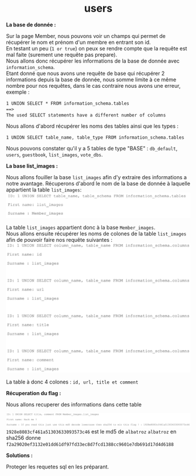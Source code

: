 <h1 align="center">
users
</h1>
<p><b> La base de donnée : </b></p>

Sur la page Member, nous pouvons voir un champs qui permet de récupérer le nom et prénom d'un membre en entrant son id.  
En testant un peu (`1 or true`) on peux se rendre compte que la requête est mal faite (surement une requête pas prepare).  
Nous allons donc récupérer les informations de la base de donnée avec `information_schema`.  
Etant donné que nous avons une requête de base qui récupérer 2 informations depuis la base de donnée, nous somme limite à ce même nombre pour nos requêtes, dans le cas contraire nous avons une erreur, exemple :
```
1 UNION SELECT * FROM information_schema.tables
==> 
The used SELECT statements have a different number of columns
```

Nous allons d'abord récupérer les noms des tables ainsi que les types : 
```
1 UNION SELECT table_name, table_type FROM information_schema.tables
```
Nous pouvons constater qu'il y a 5 tables de type "BASE" : `db_default`, `users`, `guestbook`, `list_images`, `vote_dbs`.

<p><b> La base list_images :</b></p>

Nous allons fouiller la base `list_images` afin d'y extraire des informations a notre avantage.
Récuperons d'abord le nom de la base de donnée à laquelle appartient la table `list_images`:
![base_list_images](../../assets/base_list_images.png)

La table `list_images` appartient donc à la base `Member_images`.  
Nous allons ensuite récupérer les noms de colones de la table `list_images` afin de pouvoir faire nos requête suivantes :
![columns_list_images](../../assets/columns_list_images.png)

La table à donc 4 colones : ``` id, url, title et comment  ```

<p><b> Récuperation du flag :</b></p>

Nous allons recuperer des informations dans cette table

![1_list_images](../../assets/1_list_images.png)
`1928e8083cf461a51303633093573c46` est le md5 de `albatroz`
`albatroz` en sha256 donne `f2a29020ef3132e01dd61df97fd33ec8d7fcd1388cc9601e7db691d17d4d6188`
<p><b> Solutions : </b></p>
Proteger les requetes sql en les préparant.
